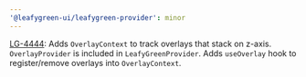 ```yaml
---
'@leafygreen-ui/leafygreen-provider': minor
---
```


[LG-4444](https://jira.mongodb.org/browse/LG-4444): Adds `OverlayContext` to track overlays that stack on z-axis. `OverlayProvider` is included in `LeafyGreenProvider`. Adds `useOverlay` hook to register/remove overlays into `OverlayContext`. 
